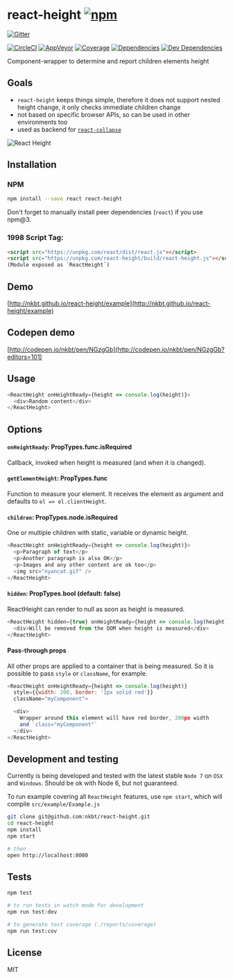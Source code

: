# react-height [![npm](https://img.shields.io/npm/v/react-height.svg?style=flat-square)](https://www.npmjs.com/package/react-height)

[![Gitter](https://img.shields.io/gitter/room/nkbt/help.svg?style=flat-square)](https://gitter.im/nkbt/help)

[![CircleCI](https://img.shields.io/circleci/project/nkbt/react-height.svg?style=flat-square&label=nix-build)](https://circleci.com/gh/nkbt/react-height)
[![AppVeyor](https://img.shields.io/appveyor/ci/nkbt/react-height.svg?style=flat-square&label=win-build)](https://ci.appveyor.com/project/nkbt/react-height)
[![Coverage](https://img.shields.io/codecov/c/github/nkbt/react-height.svg?style=flat-square)](https://codecov.io/github/nkbt/react-height?branch=master)
[![Dependencies](https://img.shields.io/david/nkbt/react-height.svg?style=flat-square)](https://david-dm.org/nkbt/react-height)
[![Dev Dependencies](https://img.shields.io/david/dev/nkbt/react-height.svg?style=flat-square)](https://david-dm.org/nkbt/react-height#info=devDependencies)

Component-wrapper to determine and report children elements height

## Goals

- `react-height` keeps things simple, therefore it does not support nested height change, it only checks immediate children change
- not based on specific browser APIs, so can be used in other environments too
- used as backend for [`react-collapse`](https://github.com/nkbt/react-collapse)

![React Height](src/example/react-height.gif)

## Installation

### NPM

```sh
npm install --save react react-height
```

Don't forget to manually install peer dependencies (`react`) if you use npm@3.


### 1998 Script Tag:
```html
<script src="https://unpkg.com/react/dist/react.js"></script>
<script src="https://unpkg.com/react-height/build/react-height.js"></script>
(Module exposed as `ReactHeight`)
```


## Demo

[http://nkbt.github.io/react-height/example](http://nkbt.github.io/react-height/example)

## Codepen demo

[http://codepen.io/nkbt/pen/NGzgGb](http://codepen.io/nkbt/pen/NGzgGb?editors=101)

## Usage
```js
<ReactHeight onHeightReady={height => console.log(height)}>
  <div>Random content</div>
</ReactHeight>
```

## Options


#### `onHeightReady`: PropTypes.func.isRequired

Callback, invoked when height is measured (and when it is changed).

#### `getElementHeight`: PropTypes.func

Function to measure your element. It receives the element as argument and defaults to `el => el.clientHeight`.

#### `children`: PropTypes.node.isRequired

One or multiple children with static, variable or dynamic height.

```js
<ReactHeight onHeightReady={height => console.log(height)}>
  <p>Paragraph of text</p>
  <p>Another paragraph is also OK</p>
  <p>Images and any other content are ok too</p>
  <img src="nyancat.gif" />
</ReactHeight>
```


#### `hidden`: PropTypes.bool (default: false)

ReactHeight can render to null as soon as height is measured.

```js
<ReactHeight hidden={true} onHeightReady={height => console.log(height)}>
  <div>Will be removed from the DOM when height is measured</div>
</ReactHeight>
```

#### Pass-through props

All other props are applied to a container that is being measured. So it is possible to pass `style` or `className`, for example.

```js
<ReactHeight onHeightReady={height => console.log(height)}
  style={{width: 200, border: '1px solid red'}}
  className="myComponent">

  <div>
    Wrapper around this element will have red border, 200px width
    and `class="myComponent"`
  </div>
</ReactHeight>
```



## Development and testing

Currently is being developed and tested with the latest stable `Node 7` on `OSX` and `Windows`.
Should be ok with Node 6, but not guaranteed.

To run example covering all `ReactHeight` features, use `npm start`, which will compile `src/example/Example.js`

```bash
git clone git@github.com:nkbt/react-height.git
cd react-height
npm install
npm start

# then
open http://localhost:8080
```

## Tests

```bash
npm test

# to run tests in watch mode for development
npm run test:dev

# to generate test coverage (./reports/coverage)
npm run test:cov
```

## License

MIT
